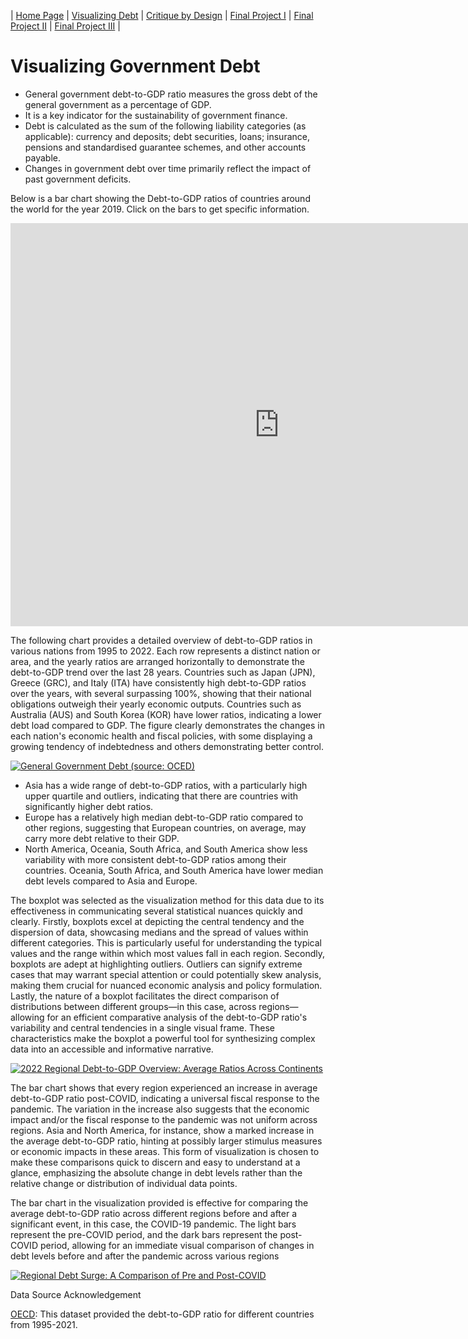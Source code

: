 | [Home Page](https://sharvariyeole.github.io/portfolio) | [Visualizing Debt](visualizing-government-debt) | [Critique by Design](critique-by-design) | [Final Project I](final-project-part-one) | [Final Project II](final-project-part-two) | [Final Project III](final-project-part-three) |

# Visualizing Government Debt

- General government debt-to-GDP ratio measures the gross debt of the general government as a percentage of GDP.
- It is a key indicator for the sustainability of government finance. 
- Debt is calculated as the sum of the following liability categories (as applicable): currency and deposits; debt securities, loans; insurance, 
 pensions and standardised guarantee schemes, and other accounts payable. 
- Changes in government debt over time primarily reflect the impact of past government deficits.

Below is a bar chart showing the Debt-to-GDP ratios of countries around the world for the year 2019. Click on the bars to get specific information.


<iframe src="https://data.oecd.org/chart/7kpg" width="860" height="645" style="border: 0" mozallowfullscreen="true" webkitallowfullscreen="true" allowfullscreen="true"><a href="https://data.oecd.org/chart/7kpg" target="_blank">OECD Chart: General government debt, Total, % of GDP, Annual, 2019</a></iframe>



The following chart provides a detailed overview of debt-to-GDP ratios in various nations from 1995 to 2022. Each row represents a distinct nation or area, and the yearly ratios are arranged horizontally to demonstrate the debt-to-GDP trend over the last 28 years. Countries such as Japan (JPN), Greece (GRC), and Italy (ITA) have consistently high debt-to-GDP ratios over the years, with several surpassing 100%, showing that their national obligations outweigh their yearly economic outputs. Countries such as Australia (AUS) and South Korea (KOR) have lower ratios, indicating a lower debt load compared to GDP. The figure clearly demonstrates the changes in each nation's economic health and fiscal policies, with some displaying a growing tendency of indebtedness and others demonstrating better control.



<div class='tableauPlaceholder' id='viz1706551485619' style='position: relative'><noscript><a href='#'><img alt='General Government Debt (source: OCED) ' src='https:&#47;&#47;public.tableau.com&#47;static&#47;images&#47;In&#47;In-class_17065476256140&#47;Sheet1&#47;1_rss.png' style='border: none' /></a></noscript><object class='tableauViz'  style='display:none;'><param name='host_url' value='https%3A%2F%2Fpublic.tableau.com%2F' /> <param name='embed_code_version' value='3' /> <param name='site_root' value='' /><param name='name' value='In-class_17065476256140&#47;Sheet1' /><param name='tabs' value='no' /><param name='toolbar' value='yes' /><param name='static_image' value='https:&#47;&#47;public.tableau.com&#47;static&#47;images&#47;In&#47;In-class_17065476256140&#47;Sheet1&#47;1.png' /> <param name='animate_transition' value='yes' /><param name='display_static_image' value='yes' /><param name='display_spinner' value='yes' /><param name='display_overlay' value='yes' /><param name='display_count' value='yes' /><param name='language' value='en-US' /><param name='filter' value='publish=yes' /></object></div>
<script type='text/javascript'>
  var divElement = document.getElementById('viz1706551485619');
  var vizElement = divElement.getElementsByTagName('object')[0];
  vizElement.style.width='100%';vizElement.style.height=(divElement.offsetWidth*0.75)+'px';
  var scriptElement = document.createElement('script');
  scriptElement.src = 'https://public.tableau.com/javascripts/api/viz_v1.js';                    vizElement.parentNode.insertBefore(scriptElement, vizElement);
</script>



- Asia has a wide range of debt-to-GDP ratios, with a particularly high upper quartile and outliers, indicating that there are countries with significantly higher debt ratios.
- Europe has a relatively high median debt-to-GDP ratio compared to other regions, suggesting that European countries, on average, may carry more debt relative to their GDP.
- North America, Oceania, South Africa, and South America show less variability with more consistent debt-to-GDP ratios among their countries.
Oceania, South Africa, and South America have lower median debt levels compared to Asia and Europe.


The boxplot was selected as the visualization method for this data due to its effectiveness in communicating several statistical nuances quickly and clearly. Firstly, boxplots excel at depicting the central tendency and the dispersion of data, showcasing medians and the spread of values within different categories. This is particularly useful for understanding the typical values and the range within which most values fall in each region. Secondly, boxplots are adept at highlighting outliers. Outliers can signify extreme cases that may warrant special attention or could potentially skew analysis, making them crucial for nuanced economic analysis and policy formulation. Lastly, the nature of a boxplot facilitates the direct comparison of distributions between different groups—in this case, across regions—allowing for an efficient comparative analysis of the debt-to-GDP ratio's variability and central tendencies in a single visual frame. These characteristics make the boxplot a powerful tool for synthesizing complex data into an accessible and informative narrative.



<div class='tableauPlaceholder' id='viz1706565255315' style='position: relative'><noscript><a href='#'><img alt='2022 Regional Debt-to-GDP Overview: Average Ratios Across Continents ' src='https:&#47;&#47;public.tableau.com&#47;static&#47;images&#47;In&#47;In-class_17065476256140&#47;Sheet3&#47;1_rss.png' style='border: none' /></a></noscript><object class='tableauViz'  style='display:none;'><param name='host_url' value='https%3A%2F%2Fpublic.tableau.com%2F' /> <param name='embed_code_version' value='3' /> <param name='site_root' value='' /><param name='name' value='In-class_17065476256140&#47;Sheet3' /><param name='tabs' value='no' /><param name='toolbar' value='yes' /><param name='static_image' value='https:&#47;&#47;public.tableau.com&#47;static&#47;images&#47;In&#47;In-class_17065476256140&#47;Sheet3&#47;1.png' /> <param name='animate_transition' value='yes' /><param name='display_static_image' value='yes' /><param name='display_spinner' value='yes' /><param name='display_overlay' value='yes' /><param name='display_count' value='yes' /><param name='language' value='en-US' /><param name='filter' value='publish=yes' /></object></div>
<script type='text/javascript'>
 var divElement = document.getElementById('viz1706565255315');
 var vizElement = divElement.getElementsByTagName('object')[0];
 vizElement.style.width='100%';vizElement.style.height=(divElement.offsetWidth*0.75)+'px';
 var scriptElement = document.createElement('script');
 scriptElement.src = 'https://public.tableau.com/javascripts/api/viz_v1.js';                    vizElement.parentNode.insertBefore(scriptElement, vizElement);
</script>



The bar chart shows that every region experienced an increase in average debt-to-GDP ratio post-COVID, indicating a universal fiscal response to the pandemic. The variation in the increase also suggests that the economic impact and/or the fiscal response to the pandemic was not uniform across regions. Asia and North America, for instance, show a marked increase in the average debt-to-GDP ratio, hinting at possibly larger stimulus measures or economic impacts in these areas. This form of visualization is chosen to make these comparisons quick to discern and easy to understand at a glance, emphasizing the absolute change in debt levels rather than the relative change or distribution of individual data points.

The bar chart in the visualization provided is effective for comparing the average debt-to-GDP ratio across different regions before and after a significant event, in this case, the COVID-19 pandemic. The light bars represent the pre-COVID period, and the dark bars represent the post-COVID period, allowing for an immediate visual comparison of changes in debt levels before and after the pandemic across various regions



<div class='tableauPlaceholder' id='viz1706565294913' style='position: relative'><noscript><a href='#'><img alt='Regional Debt Surge: A Comparison of Pre and Post-COVID ' src='https:&#47;&#47;public.tableau.com&#47;static&#47;images&#47;In&#47;In-class_17065476256140&#47;Sheet4&#47;1_rss.png' style='border: none' /></a></noscript><object class='tableauViz'  style='display:none;'><param name='host_url' value='https%3A%2F%2Fpublic.tableau.com%2F' /> <param name='embed_code_version' value='3' /> <param name='site_root' value='' /><param name='name' value='In-class_17065476256140&#47;Sheet4' /><param name='tabs' value='no' /><param name='toolbar' value='yes' /><param name='static_image' value='https:&#47;&#47;public.tableau.com&#47;static&#47;images&#47;In&#47;In-class_17065476256140&#47;Sheet4&#47;1.png' /> <param name='animate_transition' value='yes' /><param name='display_static_image' value='yes' /><param name='display_spinner' value='yes' /><param name='display_overlay' value='yes' /><param name='display_count' value='yes' /><param name='language' value='en-US' /><param name='filter' value='publish=yes' /></object></div>
<script type='text/javascript'>
 var divElement = document.getElementById('viz1706565294913');
 var vizElement = divElement.getElementsByTagName('object')[0];
 vizElement.style.width='100%';vizElement.style.height=(divElement.offsetWidth*0.75)+'px';
 var scriptElement = document.createElement('script');
 scriptElement.src = 'https://public.tableau.com/javascripts/api/viz_v1.js';
 vizElement.parentNode.insertBefore(scriptElement, vizElement);
</script>


Data Source Acknowledgement

[OECD](https://data.oecd.org/gga/general-government-debt.htm): This dataset provided the debt-to-GDP ratio for different countries from 1995-2021.
